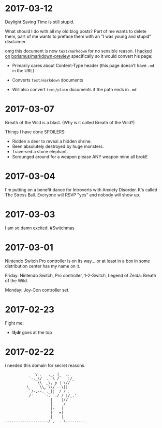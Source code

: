 # 2017-03-12

Daylight Saving Time is still stupid.

What should I do with all my old blog posts? Part of me wants to delete them,
part of me wants to preface them with an "I was young and stupid" disclaimer.

omg this document is now `text/markdown` for no sensible reason. I [hacked
on][1] [borismus/markdown-preview][2] specifically so it would convert his
page:

* Primarily cares about Content-Type header (this page doesn't have `.md` in
  the URL)
* Converts `text/markdown` documents
* Will also convert `text/plain` documents if the path ends in `.md`

  [1]: https://github.com/abackstrom/markdown-preview
  [2]: https://github.com/borismus/markdown-preview

# 2017-03-07

Breath of the Wild is a blast. (Why is it called Breath of the Wild?)

Things I have done SPOILERS:

- Ridden a deer to reveal a hidden shrine.
- Been absolutely destroyed by huge monsters.
- Traversed a stone elephant.
- Scrounged around for a weapon please ANY weapon mine all brokE 

# 2017-03-04

I'm putting on a benefit dance for Introverts with Anxiety Disorder. It's
called The Stress Ball. Everyone will RSVP "yes" and nobody will show up.

# 2017-03-03

I am so damn excited. #Switchmas

# 2017-03-01

Nintendo Switch Pro controller is on its way... or at least in a box in some
distribution center has my name on it.

Friday: Nintendo Switch, Pro controller, 1-2-Switch, Legend of Zelda: Breath of the Wild.

Monday: Joy-Con controller set.

# 2017-02-23

Fight me:

- **tl;dr** goes at the top

# 2017-02-22

i needed this domain for secret reasons.

```
              v .   ._, |_  .,
           `-._\/  .  \ /    |/_
               \\  _\, y | \//
         _\_.___\\, \\/ -.\||
           `7-,--.`._||  / / ,
           /'     `-. `./ / |/_.'
                     |    |//
                     |_    /
                     |-   |
                     |   =|
                     |    |
--------------------/ ,  . \--------._
```

